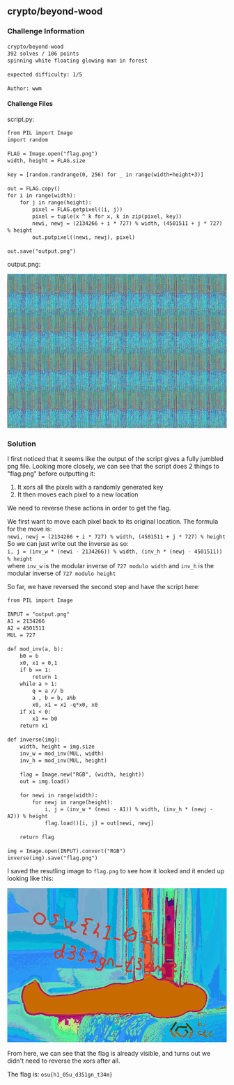 ## **crypto/beyond-wood**

### **Challenge Information**
```
crypto/beyond-wood
392 solves / 106 points
spinning white floating glowing man in forest

expected difficulty: 1/5

Author: wwm
```

#### **Challenge Files**
script.py:

```
from PIL import Image
import random

FLAG = Image.open("flag.png")
width, height = FLAG.size

key = [random.randrange(0, 256) for _ in range(width+height+3)]

out = FLAG.copy()
for i in range(width):
    for j in range(height):
        pixel = FLAG.getpixel((i, j))
        pixel = tuple(x ^ k for x, k in zip(pixel, key))
        newi, newj = (2134266 + i * 727) % width, (4501511 + j * 727) % height 
        out.putpixel((newi, newj), pixel)

out.save("output.png")
```

output.png:

![Output](images/output.png)

### **Solution**
I first noticed that it seems like the output of the script gives a fully jumbled png file. Looking more closely, we can see that the script does 2 things to "flag.png" before outputting it: 
1. It xors all the pixels with a randomly generated key
2. It then moves each pixel to a new location

We need to reverse these actions in order to get the flag.

We first want to move each pixel back to its original location. The formula for the move is:\
 `newi, newj = (2134266 + i * 727) % width, (4501511 + j * 727) % height ` \
 So we can just write out the inverse as so:\
  `i, j = (inv_w * (newi - 2134266)) % width, (inv_h * (newj - 4501511)) % height`\
where `inv_w` is the modular inverse of `727 modulo width` and `inv_h` is the modular inverse of `727 modulo height`

So far, we have reversed the second step and have the script here:
```
from PIL import Image

INPUT = "output.png"
A1 = 2134266
A2 = 4501511
MUL = 727

def mod_inv(a, b):
    b0 = b
    x0, x1 = 0,1
    if b == 1:
        return 1
    while a > 1:
        q = a // b
        a , b = b, a%b
        x0, x1 = x1 -q*x0, x0
    if x1 < 0:
        x1 += b0
    return x1

def inverse(img):
    width, height = img.size
    inv_w = mod_inv(MUL, width)
    inv_h = mod_inv(MUL, height)

    flag = Image.new("RGB", (width, height))
    out = img.load()

    for newi in range(width):
        for newj in range(height):
            i, j = (inv_w * (newi - A1)) % width, (inv_h * (newj - A2)) % height
            flag.load()[i, j] = out[newi, newj]

    return flag

img = Image.open(INPUT).convert("RGB")
inverse(img).save("flag.png")
```
I saved the resutling image to `flag.png` to see how it looked and it ended up looking like this:

![Flag](images/flag.png)

From here, we can see that the flag is already visible, and turns out we didn't need to reverse the xors after all.

The flag is: `osu{h1_05u_d351gn_t34m}`